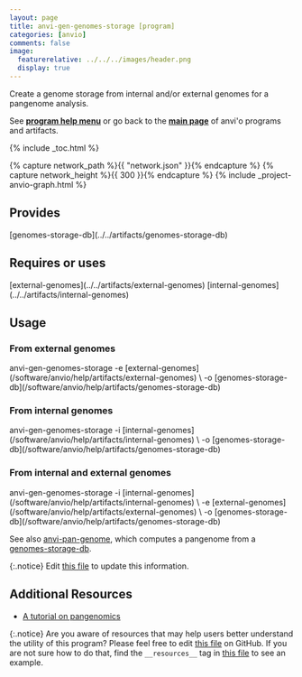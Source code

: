```yaml
---
layout: page
title: anvi-gen-genomes-storage [program]
categories: [anvio]
comments: false
image:
  featurerelative: ../../../images/header.png
  display: true
---
```


Create a genome storage from internal and/or external genomes for a pangenome analysis.

See **[program help menu](../../../vignette#anvi-gen-genomes-storage)** or go back to the **[main page](../../)** of anvi'o programs and artifacts.


{% include _toc.html %}
<div id="svg" class="subnetwork"></div>
{% capture network_path %}{{ "network.json" }}{% endcapture %}
{% capture network_height %}{{ 300 }}{% endcapture %}
{% include _project-anvio-graph.html %}


## Provides

<p style="text-align: left" markdown="1"><span class="artifact-p">[genomes-storage-db](../../artifacts/genomes-storage-db)</span></p>

## Requires or uses

<p style="text-align: left" markdown="1"><span class="artifact-r">[external-genomes](../../artifacts/external-genomes)</span> <span class="artifact-r">[internal-genomes](../../artifacts/internal-genomes)</span></p>

## Usage


### From external genomes

<div class="codeblock" markdown="1">
anvi&#45;gen&#45;genomes&#45;storage &#45;e <span class="artifact&#45;n">[external&#45;genomes](/software/anvio/help/artifacts/external&#45;genomes)</span> \
                         &#45;o <span class="artifact&#45;n">[genomes&#45;storage&#45;db](/software/anvio/help/artifacts/genomes&#45;storage&#45;db)</span>
</div>

### From internal genomes

<div class="codeblock" markdown="1">
anvi&#45;gen&#45;genomes&#45;storage &#45;i <span class="artifact&#45;n">[internal&#45;genomes](/software/anvio/help/artifacts/internal&#45;genomes)</span> \
                         &#45;o <span class="artifact&#45;n">[genomes&#45;storage&#45;db](/software/anvio/help/artifacts/genomes&#45;storage&#45;db)</span>
</div>

### From internal and external genomes

<div class="codeblock" markdown="1">
anvi&#45;gen&#45;genomes&#45;storage &#45;i <span class="artifact&#45;n">[internal&#45;genomes](/software/anvio/help/artifacts/internal&#45;genomes)</span> \
                         &#45;e <span class="artifact&#45;n">[external&#45;genomes](/software/anvio/help/artifacts/external&#45;genomes)</span> \
                         &#45;o <span class="artifact&#45;n">[genomes&#45;storage&#45;db](/software/anvio/help/artifacts/genomes&#45;storage&#45;db)</span>
</div>

See also <span class="artifact-n">[anvi-pan-genome](/software/anvio/help/programs/anvi-pan-genome)</span>, which computes a pangenome from a <span class="artifact-n">[genomes-storage-db](/software/anvio/help/artifacts/genomes-storage-db)</span>.


{:.notice}
Edit [this file](https://github.com/merenlab/anvio/tree/master/anvio/docs/programs/anvi-gen-genomes-storage.md) to update this information.


## Additional Resources


* [A tutorial on pangenomics](http://merenlab.org/2016/11/08/pangenomics-v2/)


{:.notice}
Are you aware of resources that may help users better understand the utility of this program? Please feel free to edit [this file](https://github.com/merenlab/anvio/tree/master/bin/anvi-gen-genomes-storage) on GitHub. If you are not sure how to do that, find the `__resources__` tag in [this file](https://github.com/merenlab/anvio/blob/master/bin/anvi-interactive) to see an example.
